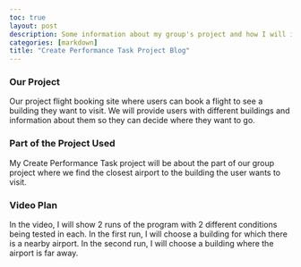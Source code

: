 ```yaml
---
toc: true
layout: post
description: Some information about my group's project and how I will include my part of it in my CPT project.
categories: [markdown]
title: "Create Performance Task Project Blog"
---
```


### Our Project

Our project flight booking site where users can book a flight to see a building they want to visit. We will provide users with different buildings and information about them so they can decide where they want to go.

### Part of the Project Used

My Create Performance Task project will be about the part of our group project where we find the closest airport to the building the user wants to visit.

### Video Plan

In the video, I will show 2 runs of the program with 2 different conditions being tested in each. In the first run, I will choose a building for which there is a nearby airport. In the second run, I will choose a building where the airport is far away.